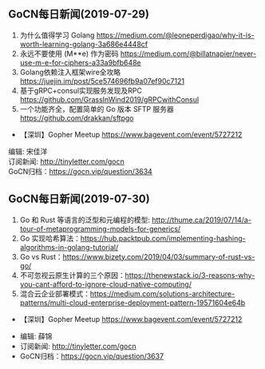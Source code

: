 ## GoCN每日新闻(2019-07-29)

1. 为什么值得学习 Golang https://medium.com/@leoneperdigao/why-it-is-worth-learning-golang-3a686e4448cf
2. 永远不要使用 (M**e) 作为密码 https://medium.com/@billatnapier/never-use-m-e-for-ciphers-a33a9bfb648e
3. Golang依赖注入框架wire全攻略 https://juejin.im/post/5ce574696fb9a07ef90c7121
4. 基于gRPC+consul实现服务发现及RPC https://github.com/GrassInWind2019/gRPCwithConsul
5. 一个功能齐全，配置简单的 Go 版本 SFTP 服务器 https://github.com/drakkan/sftpgo

* 【深圳】Gopher Meetup https://www.bagevent.com/event/5727212

编辑: 宋佳洋  
订阅新闻: http://tinyletter.com/gocn  
GoCN归档：https://gocn.vip/question/3634

## GoCN每日新闻(2019-07-30)

1. Go 和 Rust 等语言的泛型和元编程的模型: http://thume.ca/2019/07/14/a-tour-of-metaprogramming-models-for-generics/
2. Go 实现哈希算法：https://hub.packtpub.com/implementing-hashing-algorithms-in-golang-tutorial/ 
3. Go vs Rust：https://www.bizety.com/2019/04/03/summary-of-rust-vs-go/
4. 不可忽视云原生计算的三个原因：https://thenewstack.io/3-reasons-why-you-cant-afford-to-ignore-cloud-native-computing/
5. 混合云企业部署模式：https://medium.com/solutions-architecture-patterns/multi-cloud-enterprise-deployment-pattern-19571604e64b

* 【深圳】Gopher Meetup https://www.bagevent.com/event/5727212

- 编辑: 薛锦  
- 订阅新闻: http://tinyletter.com/gocn  
- GoCN归档：https://gocn.vip/question/3637
